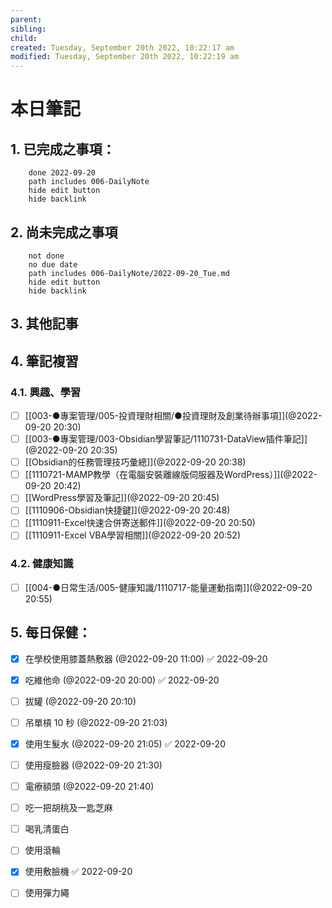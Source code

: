 ```yaml
---
parent: 
sibling: 
child: 
created: Tuesday, September 20th 2022, 10:22:17 am
modified: Tuesday, September 20th 2022, 10:22:19 am
---
```


# 本日筆記

## 1. 已完成之事項：
```tasks
	done 2022-09-20
	path includes 006-DailyNote
	hide edit button 
	hide backlink
```

## 2. 尚未完成之事項
```tasks
	not done
	no due date
	path includes 006-DailyNote/2022-09-20_Tue.md
	hide edit button 
	hide backlink
```

## 3. 其他記事

## 4. 筆記複習
### 4.1. 興趣、學習
- [ ] [[003-●專案管理/005-投資理財相關/●投資理財及創業待辦事項]](@2022-09-20 20:30)
- [ ] [[003-●專案管理/003-Obsidian學習筆記/1110731-DataView插件筆記]](@2022-09-20 20:35)
- [ ] [[Obsidian的任務管理技巧彙總]](@2022-09-20 20:38)
- [ ] [[1110721-MAMP教學（在電腦安裝離線版伺服器及WordPress）]](@2022-09-20 20:42)
- [ ] [[WordPress學習及筆記]](@2022-09-20 20:45)
- [ ] [[1110906-Obsidian快捷鍵]](@2022-09-20 20:48)
- [ ] [[1110911-Excel快速合併寄送郵件]](@2022-09-20 20:50)
- [ ] [[1110911-Excel VBA學習相關]](@2022-09-20 20:52)

### 4.2. 健康知識
- [ ] [[004-●日常生活/005-健康知識/1110717-能量運動指南]](@2022-09-20 20:55)

## 5. 每日保健：
- [x] 在學校使用膝蓋熱敷器 (@2022-09-20 11:00) ✅ 2022-09-20
- [x] 吃維他命 (@2022-09-20 20:00) ✅ 2022-09-20
- [ ] 拔罐 (@2022-09-20 20:10)
- [ ] 吊單槓 10 秒 (@2022-09-20 21:03)
- [x] 使用生髮水 (@2022-09-20 21:05) ✅ 2022-09-20
- [ ] 使用瘦臉器 (@2022-09-20 21:30)
- [ ] 電療額頭 (@2022-09-20 21:40)
- [ ] 吃一把胡桃及一匙芝麻
- [ ] 喝乳清蛋白
- [ ] 使用滾輪
- [x] 使用敷臉機 ✅ 2022-09-20
- [ ] 使用彈力繩


